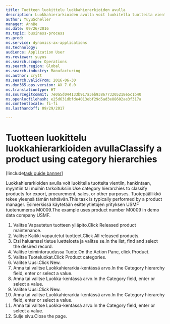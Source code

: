 ```yaml
--- 
title: Tuotteen luokittelu luokkahierarkioiden avulla
description: Luokkahierarkioiden avulla voit luokitella tuotteita vientiin, hankintaan, myyntiin tai muihin tarkoituksiin.
author: YuyuScheller
manager: AnnBe
ms.date: 09/26/2016
ms.topic: business-process
ms.prod: 
ms.service: dynamics-ax-applications
ms.technology: 
audience: Application User
ms.reviewer: yuyus
ms.search.scope: Operations
ms.search.region: Global
ms.search.industry: Manufacturing
ms.author: crytt
ms.search.validFrom: 2016-06-30
ms.dyn365.ops.version: AX 7.0.0
ms.translationtype: HT
ms.sourcegitcommit: 7e0a5d044133b917a3eb9386773205218e5c1b40
ms.openlocfilehash: e25d631dbfde4013ebf29d5ad3e88602ae3f317a
ms.contentlocale: fi-fi
ms.lasthandoff: 09/29/2017

---
```

# <a name="classify-a-product-using-category-hierarchies"></a><span data-ttu-id="20b4e-103">Tuotteen luokittelu luokkahierarkioiden avulla</span><span class="sxs-lookup"><span data-stu-id="20b4e-103">Classify a product using category hierarchies</span></span>

[!include[task guide banner](../../includes/task-guide-banner.md)]

<span data-ttu-id="20b4e-104">Luokkahierarkioiden avulla voit luokitella tuotteita vientiin, hankintaan, myyntiin tai muihin tarkoituksiin.</span><span class="sxs-lookup"><span data-stu-id="20b4e-104">Use category hierarchies to classify products for export, procurement, sales, or other purposes.</span></span> <span data-ttu-id="20b4e-105">Tuotepäällikkö tekee yleensä tämän tehtävän.</span><span class="sxs-lookup"><span data-stu-id="20b4e-105">This task is typically performed by a product manager.</span></span> <span data-ttu-id="20b4e-106">Esimerkissä käytetään esittelytietojen yrityksen USMF tuotenumeroa M0009.</span><span class="sxs-lookup"><span data-stu-id="20b4e-106">The example uses product number M0009 in demo data company USMF.</span></span>

1. <span data-ttu-id="20b4e-107">Valitse Vapautetun tuotteen ylläpito.</span><span class="sxs-lookup"><span data-stu-id="20b4e-107">Click Released product maintenance.</span></span>
2. <span data-ttu-id="20b4e-108">Valitse Kaikki vapautetut tuotteet.</span><span class="sxs-lookup"><span data-stu-id="20b4e-108">Click All released products.</span></span>
3. <span data-ttu-id="20b4e-109">Etsi haluamasi tietue luettelosta ja valitse se.</span><span class="sxs-lookup"><span data-stu-id="20b4e-109">In the list, find and select the desired record.</span></span>
4. <span data-ttu-id="20b4e-110">Valitse toimintoruudussa Tuote.</span><span class="sxs-lookup"><span data-stu-id="20b4e-110">On the Action Pane, click Product.</span></span>
5. <span data-ttu-id="20b4e-111">Valitse Tuoteluokat.</span><span class="sxs-lookup"><span data-stu-id="20b4e-111">Click Product categories.</span></span>
6. <span data-ttu-id="20b4e-112">Valitse Uusi.</span><span class="sxs-lookup"><span data-stu-id="20b4e-112">Click New.</span></span>
7. <span data-ttu-id="20b4e-113">Anna tai valitse Luokkahierarkia-kentässä arvo.</span><span class="sxs-lookup"><span data-stu-id="20b4e-113">In the Category hierarchy field, enter or select a value.</span></span>
8. <span data-ttu-id="20b4e-114">Anna tai valitse Luokka-kentässä arvo.</span><span class="sxs-lookup"><span data-stu-id="20b4e-114">In the Category field, enter or select a value.</span></span>
9. <span data-ttu-id="20b4e-115">Valitse Uusi.</span><span class="sxs-lookup"><span data-stu-id="20b4e-115">Click New.</span></span>
10. <span data-ttu-id="20b4e-116">Anna tai valitse Luokkahierarkia-kentässä arvo.</span><span class="sxs-lookup"><span data-stu-id="20b4e-116">In the Category hierarchy field, enter or select a value.</span></span>
11. <span data-ttu-id="20b4e-117">Anna tai valitse Luokka-kentässä arvo.</span><span class="sxs-lookup"><span data-stu-id="20b4e-117">In the Category field, enter or select a value.</span></span>
12. <span data-ttu-id="20b4e-118">Sulje sivu.</span><span class="sxs-lookup"><span data-stu-id="20b4e-118">Close the page.</span></span>


